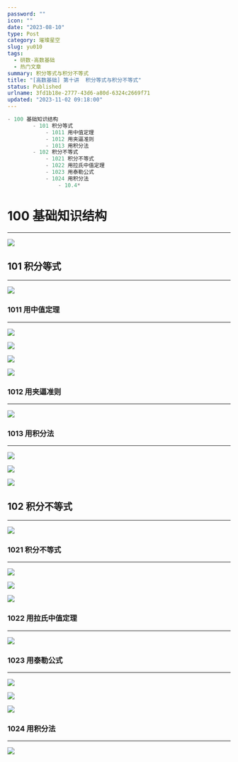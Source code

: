 ```yaml
---
password: ""
icon: ""
date: "2023-08-10"
type: Post
category: 璀璨星空
slug: yu010
tags:
  - 研数-高数基础
  - 热门文章
summary: 积分等式与积分不等式
title: "[高数基础] 第十讲  积分等式与积分不等式"
status: Published
urlname: 3fd1b18e-2777-43d6-a80d-6324c2669f71
updated: "2023-11-02 09:18:00"
---
```


```javascript
- 100 基础知识结构
		- 101 积分等式
			- 1011 用中值定理
			- 1012 用夹逼准则
			- 1013 用积分法
		- 102 积分不等式
			- 1021 积分不等式
			- 1022 用拉氏中值定理
			- 1023 用泰勒公式
			- 1024 用积分法
				- 10.4*
```

# 100 基础知识结构

---

![](https://bu.dusays.com/2023/09/13/650159e3cc089.png)

## 101 积分等式

---

![](https://bu.dusays.com/2023/09/13/650159f9bdae0.png)

### 1011 用中值定理

---

![](https://bu.dusays.com/2023/09/13/650159fb06235.png)

![](https://bu.dusays.com/2023/09/13/650159fc6b728.png)

![](https://bu.dusays.com/2023/09/13/650159fd98e4c.png)

![](https://bu.dusays.com/2023/09/13/650159fed7909.png)

### 1012 用夹逼准则

---

![](https://bu.dusays.com/2023/09/13/65015a2732c71.png)

### 1013 用积分法

---

![](https://bu.dusays.com/2023/09/13/65015a2888ddb.png)

![](https://bu.dusays.com/2023/09/13/65015a2a0583c.png)

![](https://bu.dusays.com/2023/09/13/65015a2b14717.png)

## 102 积分不等式

---

![](https://bu.dusays.com/2023/09/13/65015a2c32494.png)

### 1021 积分不等式

---

![](https://bu.dusays.com/2023/09/13/65015a6c7859b.png)

![](https://bu.dusays.com/2023/09/13/65015a6dcc2b9.png)

![](https://bu.dusays.com/2023/09/13/65015a6f10986.png)

### 1022 用拉氏中值定理

---

![](https://bu.dusays.com/2023/09/13/65015a70566e1.png)

### 1023 用泰勒公式

---

![](https://bu.dusays.com/2023/09/13/65015a7185400.png)

![](https://bu.dusays.com/2023/09/13/65015a72ddd04.png)

![](https://bu.dusays.com/2023/09/13/65015a743e219.png)

### 1024 用积分法

---

![](https://bu.dusays.com/2023/09/13/65015a75a4e65.png)
